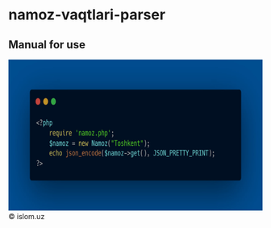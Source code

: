 # namoz-vaqtlari-parser

## Manual for use
<img src="https://github.com/ulugbekivich/namoz-vaqtlari-parser/blob/main/assets/manual_for_use.jpg" width="540" height="300">
<br>
<a hef="https://islom.uz/">©️ islom.uz</a>

